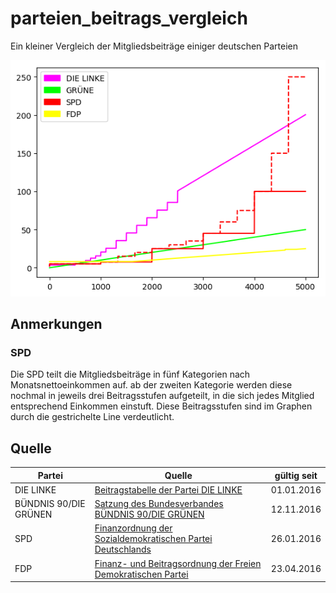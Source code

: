 # parteien_beitrags_vergleich
Ein kleiner Vergleich der Mitgliedsbeiträge einiger deutschen Parteien

![Mitgliedsbeiträge als Graph](parteienbeitrag.png)

## Anmerkungen

### SPD
Die SPD teilt die Mitgliedsbeiträge in fünf Kategorien nach
Monatsnettoeinkommen auf. ab der zweiten Kategorie werden diese nochmal in
jeweils drei Beitragsstufen aufgeteilt, in die sich jedes Mitglied entsprechend
Einkommen einstuft. Diese Beitragsstufen sind im Graphen durch die gestrichelte
Line verdeutlicht.

## Quelle
Partei | Quelle | gültig seit
-------|--------|------------
DIE LINKE | [Beitragstabelle der Partei DIE LINKE](https://www.die-linke.de/fileadmin/download/grundsatzdokumente/beitragstabelle/die_linke_beitragstabelle_stand_januar_2016.pdf) | 01.01.2016
BÜNDNIS 90/DIE GRÜNEN | [Satzung des Bundesverbandes BÜNDNIS 90/DIE GRÜNEN](https://www.gruene.de/fileadmin/user_upload/Dokumente/Satzung/Satzung_Bundesverband.pdf) | 12.11.2016
SPD | [Finanzordnung der Sozialdemokratischen Partei Deutschlands](https://www.spd.de/fileadmin/Dokumente/Parteiorganisation/Organisationsstatut.pdf) | 26.01.2016
FDP | [Finanz- und Beitragsordnung der Freien Demokratischen Partei](https://www.fdp.de/sites/default/files/uploads/2016/05/02/finanz-undbeitragsordnung2016.pdf) | 23.04.2016
